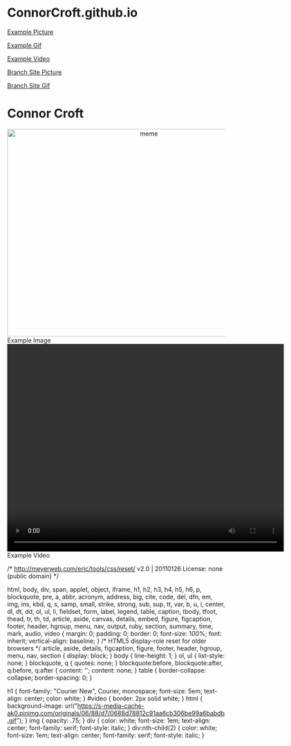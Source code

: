 # ConnorCroft.github.io

[Example Picture](ConnorCroft.github.io/image.jpg)

[Example Gif](ConnorCroft.github.io/UHcdoyp.gif)

[Example Video](https://d2v9y0dukr6mq2.cloudfront.net/video/watermark/slow-motion-falling-money_-jjatxweb__WL.mp4?response-content-disposition=attachment)

[Branch Site Picture](ConnorCroft.github.io/image.jpg)

[Branch Site Gif](ConnorCroft.github.io/UHcdoyp.gif)

<!DOCTYPE html>
<html lang="en">
	<head>
		<meta charset="utf-8"/>
		<title>Connor's Website</title>
		<link rel="stylesheet" type="text/css" href="assets/stylesheets/main.css">
	</head>
		<body>
		<form>
			<h1>Connor Croft</h1>
				<center>
					<img width="640" height="480" source src="http://i.imgur.com/tyNwowg.jpg" alt="meme">
				</center>
						<div>Example Image</div>
				<center>
					<video width="640" height="480" controls>
						<source src="https://d2v9y0dukr6mq2.cloudfront.net/video/watermark/slow-motion-falling-money_-jjatxweb__WL.mp4?response-content-disposition=attachment" 
							type="video/mp4"
					</video>
				</center>
						<div>Example Video</div>
		</form>		
		</body>
</html>		

/* http://meyerweb.com/eric/tools/css/reset/ 
   v2.0 | 20110126
   License: none (public domain)
*/

html, body, div, span, applet, object, iframe,
h1, h2, h3, h4, h5, h6, p, blockquote, pre,
a, abbr, acronym, address, big, cite, code,
del, dfn, em, img, ins, kbd, q, s, samp,
small, strike, strong, sub, sup, tt, var,
b, u, i, center,
dl, dt, dd, ol, ul, li,
fieldset, form, label, legend,
table, caption, tbody, tfoot, thead, tr, th, td,
article, aside, canvas, details, embed, 
figure, figcaption, footer, header, hgroup, 
menu, nav, output, ruby, section, summary,
time, mark, audio, video {
	margin: 0;
	padding: 0;
	border: 0;
	font-size: 100%;
	font: inherit;
	vertical-align: baseline;
}
/* HTML5 display-role reset for older browsers */
article, aside, details, figcaption, figure, 
footer, header, hgroup, menu, nav, section {
	display: block;
}
body {
	line-height: 1;
}
ol, ul {
	list-style: none;
}
blockquote, q {
	quotes: none;
}
blockquote:before, blockquote:after,
q:before, q:after {
	content: '';
	content: none;
}
table {
	border-collapse: collapse;
	border-spacing: 0;
}

h1 {
font-family: "Courier New", Courier, monospace;
font-size: 5em;
text-align: center;
color: white;
}
#video {
border: 2px solid white;
}
html {
background-image: url("https://s-media-cache-ak0.pinimg.com/originals/06/88/d7/0688d78812c91aa6cb306be99a6babdb.gif");
}
img {
opacity: .75;
}
div {
color: white;
font-size: 1em;
text-align: center;
font-family: serif;
font-style: italic;
}
div:nth-child(2) {
color: white;
font-size: 1em;
text-align: center;
font-family: serif;
font-style: italic;
}
